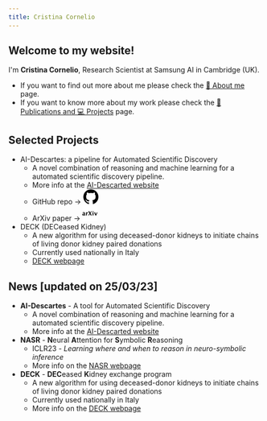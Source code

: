 ```yaml
---
title: Cristina Cornelio
---
```

## Welcome to my website! 
I'm **Cristina Cornelio**, Research Scientist at Samsung AI in Cambridge (UK). 
* If you want to find out more about me please check the <a href="https://corneliocristina.github.io/about.html" style="display: inline" class="button"> 👤 About me</a> page.
* If you want to know more about my work please check the <a href="https://corneliocristina.github.io/publications.html" style="display: inline" class="button"> 📖 Publications and 💻 Projects</a> page.


## Selected Projects

* AI-Descartes: a pipeline for Automated Scientific Discovery
  * A novel combination of reasoning and machine learning for a automated scientific discovery pipeline.
  * More info at the [AI-Descarted website](https://ai-descartes.github.io/) 
  * GitHub repo &rarr; [<img height="30" width="30" src="figures/github.svg" />](https://github.com/IBM/AI-Descartes)
  * ArXiv paper &rarr; [<img height="30" width="30" src="figures/arxiv.svg" />](https://arxiv.org/abs/2109.01634)
* DECK (DECeased Kidney)
  * A new algorithm for using deceased-donor kidneys to initiate chains of living donor kidney paired donations
  * Currently used nationally in Italy
  * [DECK webpage](DECK.md)

## News [updated on 25/03/23]


* **AI-Descartes** - A tool for Automated Scientific Discovery
  * A novel combination of reasoning and machine learning for a automated scientific discovery pipeline.
  * More info at the [AI-Descarted website](https://ai-descartes.github.io/) 
* **NASR** - **N**eural **A**ttention for **S**ymbolic **R**easoning 
  * ICLR23 - *Learning where and when to reason in neuro-symbolic inference*
  * More info on the [NASR webpage](https://github.com/corneliocristina/NASR) 
* **DECK** - **DEC**eased **K**idney exchange program
  * A new algorithm for using deceased-donor kidneys to initiate chains of living donor kidney paired donations
  * Currently used nationally in Italy
  * More info on the [DECK webpage](DECK.md)
